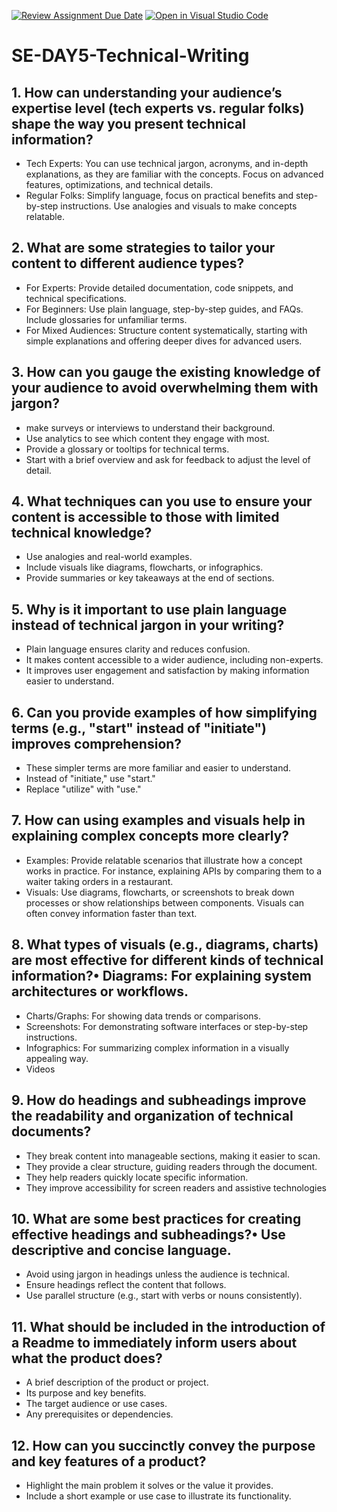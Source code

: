 [![Review Assignment Due Date](https://classroom.github.com/assets/deadline-readme-button-22041afd0340ce965d47ae6ef1cefeee28c7c493a6346c4f15d667ab976d596c.svg)](https://classroom.github.com/a/zsAR-pyY)
[![Open in Visual Studio Code](https://classroom.github.com/assets/open-in-vscode-2e0aaae1b6195c2367325f4f02e2d04e9abb55f0b24a779b69b11b9e10269abc.svg)](https://classroom.github.com/online_ide?assignment_repo_id=18496488&assignment_repo_type=AssignmentRepo)
# SE-DAY5-Technical-Writing
## 1. How can understanding your audience’s expertise level (tech experts vs. regular folks) shape the way you present technical information?
-	Tech Experts: You can use technical jargon, acronyms, and in-depth explanations, as they are familiar with the concepts. Focus on advanced features, optimizations, and technical details.
-	Regular Folks: Simplify language, focus on practical benefits and step-by-step instructions. Use analogies and visuals to make concepts relatable.

## 2. What are some strategies to tailor your content to different audience types?
-	For Experts: Provide detailed documentation, code snippets, and technical specifications.
-	For Beginners: Use plain language, step-by-step guides, and FAQs. Include glossaries for unfamiliar terms.
-	For Mixed Audiences: Structure content systematically, starting with simple explanations and offering deeper dives for advanced users.

## 3. How can you gauge the existing knowledge of your audience to avoid overwhelming them with jargon?
-	make surveys or interviews to understand their background.
-	Use analytics to see which content they engage with most.
-	Provide a glossary or tooltips for technical terms.
-	Start with a brief overview and ask for feedback to adjust the level of detail.

## 4. What techniques can you use to ensure your content is accessible to those with limited technical knowledge?
-	Use analogies and real-world examples.
-	Include visuals like diagrams, flowcharts, or infographics.
-	Provide summaries or key takeaways at the end of sections.

## 5. Why is it important to use plain language instead of technical jargon in your writing?
-	Plain language ensures clarity and reduces confusion.
-	It makes content accessible to a wider audience, including non-experts.
-	It improves user engagement and satisfaction by making information easier to understand.

## 6. Can you provide examples of how simplifying terms (e.g., "start" instead of "initiate") improves comprehension?
-	These simpler terms are more familiar and easier to understand.
-	Instead of "initiate," use "start."
-	Replace "utilize" with "use."

## 7. How can using examples and visuals help in explaining complex concepts more clearly?
-	Examples: Provide relatable scenarios that illustrate how a concept works in practice. For instance, explaining APIs by comparing them to a waiter taking orders in a restaurant.
-	Visuals: Use diagrams, flowcharts, or screenshots to break down processes or show relationships between components. Visuals can often convey information faster than text.

## 8. What types of visuals (e.g., diagrams, charts) are most effective for different kinds of technical information?•	Diagrams: For explaining system architectures or workflows.
-	Charts/Graphs: For showing data trends or comparisons.
-	Screenshots: For demonstrating software interfaces or step-by-step instructions.
-	Infographics: For summarizing complex information in a visually appealing way.
-	Videos

## 9. How do headings and subheadings improve the readability and organization of technical documents?
-	They break content into manageable sections, making it easier to scan.
-	They provide a clear structure, guiding readers through the document.
-	They help readers quickly locate specific information.
-	They improve accessibility for screen readers and assistive technologies

## 10. What are some best practices for creating effective headings and subheadings?•	Use descriptive and concise language.
-	Avoid using jargon in headings unless the audience is technical.
-	Ensure headings reflect the content that follows.
-	Use parallel structure (e.g., start with verbs or nouns consistently).

## 11. What should be included in the introduction of a Readme to immediately inform users about what the product does?
-	A brief description of the product or project.
-	Its purpose and key benefits.
-	The target audience or use cases.
-	Any prerequisites or dependencies.
## 12. How can you succinctly convey the purpose and key features of a product?
-	Highlight the main problem it solves or the value it provides.
-	Include a short example or use case to illustrate its functionality.

